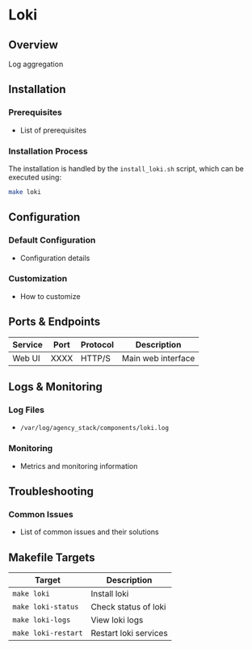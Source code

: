 # Loki

## Overview
Log aggregation

## Installation

### Prerequisites
- List of prerequisites

### Installation Process
The installation is handled by the `install_loki.sh` script, which can be executed using:

```bash
make loki
```

## Configuration

### Default Configuration
- Configuration details

### Customization
- How to customize

## Ports & Endpoints

| Service | Port | Protocol | Description |
|---------|------|----------|-------------|
| Web UI  | XXXX | HTTP/S   | Main web interface |

## Logs & Monitoring

### Log Files
- `/var/log/agency_stack/components/loki.log`

### Monitoring
- Metrics and monitoring information

## Troubleshooting

### Common Issues
- List of common issues and their solutions

## Makefile Targets

| Target | Description |
|--------|-------------|
| `make loki` | Install loki |
| `make loki-status` | Check status of loki |
| `make loki-logs` | View loki logs |
| `make loki-restart` | Restart loki services |
